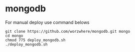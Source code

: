 # mongodb

For manual deploy use command belows
```
git clone https://github.com/worzwhere/mongodb.git mongo
cd mongo
chmod 775 deploy_mongodb.sh
./deploy_mongodb.sh
```
